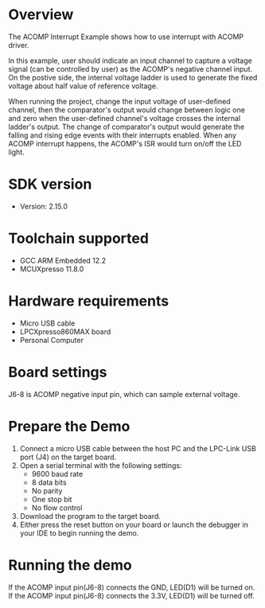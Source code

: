 Overview
========

The ACOMP Interrupt Example shows how to use interrupt with ACOMP driver.

In this example, user should indicate an input channel to capture a voltage signal (can be controlled by user) as the 
ACOMP's negative channel input. On the postive side, the internal voltage ladder is used to generate the fixed voltage about
half value of reference voltage.

When running the project, change the input voltage of user-defined channel, then the comparator's output would change
between logic one and zero when the user-defined channel's voltage crosses the internal ladder's output. The change of
comparator's output would generate the falling and rising edge events with their interrupts enabled. When any ACOMP 
interrupt happens, the ACOMP's ISR would turn on/off the LED light.

SDK version
===========
- Version: 2.15.0

Toolchain supported
===================
- GCC ARM Embedded  12.2
- MCUXpresso  11.8.0

Hardware requirements
=====================
- Micro USB cable
- LPCXpresso860MAX board
- Personal Computer

Board settings
==============
J6-8 is ACOMP negative input pin, which can sample external voltage.

Prepare the Demo
================
1.  Connect a micro USB cable between the host PC and the LPC-Link USB port (J4) on the target board.
2.  Open a serial terminal with the following settings:
    - 9600 baud rate
    - 8 data bits
    - No parity
    - One stop bit
    - No flow control
3.  Download the program to the target board.
4.  Either press the reset button on your board or launch the debugger in your IDE to begin running the demo.

Running the demo
================
If the ACOMP input pin(J6-8) connects the GND, LED(D1) will be turned on.
If the ACOMP input pin(J6-8) connects the 3.3V, LED(D1) will be turned off.

